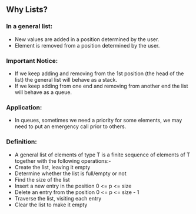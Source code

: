 ## Why Lists?

### In a general list:
- New values are added in a position determined by the user.
- Element is removed from a position determined by the user.

### Important Notice:
- If we keep adding and removing from the 1st position (the head of the list) the general list will behave as a stack.
- If we keep adding from one end and removing from another end the list will behave as a queue.

### Application:
- In queues, sometimes we need a priority for some elements, we may need to put an emergency call prior to others. 

### Definition: 
- A general list of elements of type T is a finite sequence of elements of T together with the following operations:-
- Create the list, leaving it empty
- Determine whether the list is full/empty or not
- Find the size of the list
- Insert a new entry in the position 0 <= p <= size
- Delete an entry from the position 0 <= p <= size - 1
- Traverse the list, visiting each entry
- Clear the list to make it empty